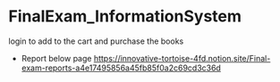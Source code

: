 # FinalExam_InformationSystem
login to add to the cart and purchase the books

- Report below page
https://innovative-tortoise-4fd.notion.site/Final-exam-reports-a4e17495856a45fb85f0a2c69cd3c36d

